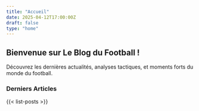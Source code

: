 ```yaml
---
title: "Accueil"
date: 2025-04-12T17:00:00Z
draft: false
type: "home"
---
```


## Bienvenue sur Le Blog du Football !

Découvrez les dernières actualités, analyses tactiques, et moments forts du monde du football.

### Derniers Articles

{{< list-posts >}}